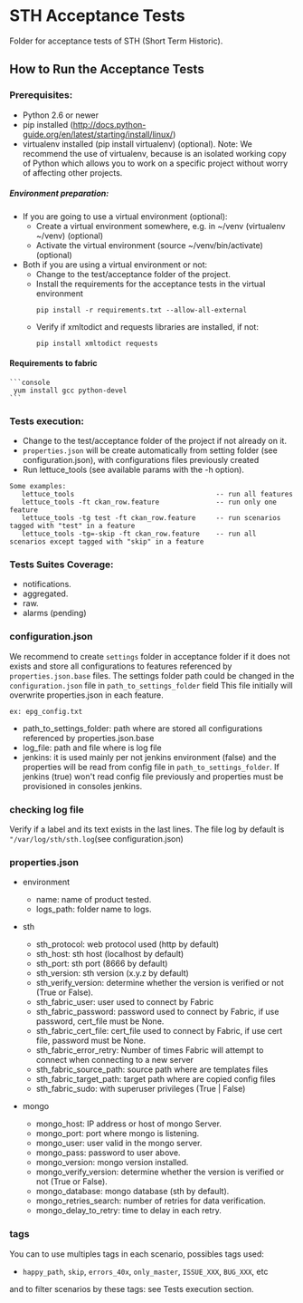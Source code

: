 # STH Acceptance Tests

Folder for acceptance tests of STH (Short Term Historic).

## How to Run the Acceptance Tests

### Prerequisites:

-   Python 2.6 or newer
-   pip installed (http://docs.python-guide.org/en/latest/starting/install/linux/)
-   virtualenv installed (pip install virtualenv) (optional). Note: We recommend the use of virtualenv, because is an
    isolated working copy of Python which allows you to work on a specific project without worry of affecting other
    projects.

##### Environment preparation:

-   If you are going to use a virtual environment (optional):
    -   Create a virtual environment somewhere, e.g. in ~/venv (virtualenv ~/venv) (optional)
    -   Activate the virtual environment (source ~/venv/bin/activate) (optional)
-   Both if you are using a virtual environment or not:
    -   Change to the test/acceptance folder of the project.
    -   Install the requirements for the acceptance tests in the virtual environment
        ```console
        pip install -r requirements.txt --allow-all-external
        ```
    -   Verify if xmltodict and requests libraries are installed, if not:
        ```console
        pip install xmltodict requests
        ```

#### Requirements to fabric

    ```console
     yum install gcc python-devel
    ```

### Tests execution:

-   Change to the test/acceptance folder of the project if not already on it.
-   `properties.json` will be create automatically from setting folder (see configuration.json), with configurations
    files previously created
-   Run lettuce_tools (see available params with the -h option).

```text
Some examples:
   lettuce_tools                                   -- run all features
   lettuce_tools -ft ckan_row.feature              -- run only one feature
   lettuce_tools -tg test -ft ckan_row.feature     -- run scenarios tagged with "test" in a feature
   lettuce_tools -tg=-skip -ft ckan_row.feature    -- run all scenarios except tagged with "skip" in a feature
```

### Tests Suites Coverage:

-   notifications.
-   aggregated.
-   raw.
-   alarms (pending)

### configuration.json

We recommend to create `settings` folder in acceptance folder if it does not exists and store all configurations to
features referenced by `properties.json.base` files. The settings folder path could be changed in the
`configuration.json` file in `path_to_settings_folder` field This file initially will overwrite properties.json in each
feature.

```text
ex: epg_config.txt
```

-   path_to_settings_folder: path where are stored all configurations referenced by properties.json.base
-   log_file: path and file where is log file
-   jenkins: it is used mainly per not jenkins environment (false) and the properties will be read from config file in
    `path_to_settings_folder`. If jenkins (true) won't read config file previously and properties must be provisioned in
    consoles jenkins.

### checking log file

Verify if a label and its text exists in the last lines. The file log by default is `"/var/log/sth/sth.log`(see
configuration.json)

### properties.json

-   environment

    -   name: name of product tested.
    -   logs_path: folder name to logs.

-   sth

    -   sth_protocol: web protocol used (http by default)
    -   sth_host: sth host (localhost by default)
    -   sth_port: sth port (8666 by default)
    -   sth_version: sth version (x.y.z by default)
    -   sth_verify_version: determine whether the version is verified or not (True or False).
    -   sth_fabric_user: user used to connect by Fabric
    -   sth_fabric_password: password used to connect by Fabric, if use password, cert_file must be None.
    -   sth_fabric_cert_file: cert_file used to connect by Fabric, if use cert file, password must be None.
    -   sth_fabric_error_retry: Number of times Fabric will attempt to connect when connecting to a new server
    -   sth_fabric_source_path: source path where are templates files
    -   sth_fabric_target_path: target path where are copied config files
    -   sth_fabric_sudo: with superuser privileges (True | False)

-   mongo
    -   mongo_host: IP address or host of mongo Server.
    -   mongo_port: port where mongo is listening.
    -   mongo_user: user valid in the mongo server.
    -   mongo_pass: password to user above.
    -   mongo_version: mongo version installed.
    -   mongo_verify_version: determine whether the version is verified or not (True or False).
    -   mongo_database: mongo database (sth by default).
    -   mongo_retries_search: number of retries for data verification.
    -   mongo_delay_to_retry: time to delay in each retry.

### tags

You can to use multiples tags in each scenario, possibles tags used:

-   `happy_path`, `skip`, `errors_40x`, `only_master`, `ISSUE_XXX`, `BUG_XXX`, etc

and to filter scenarios by these tags: see Tests execution section.
